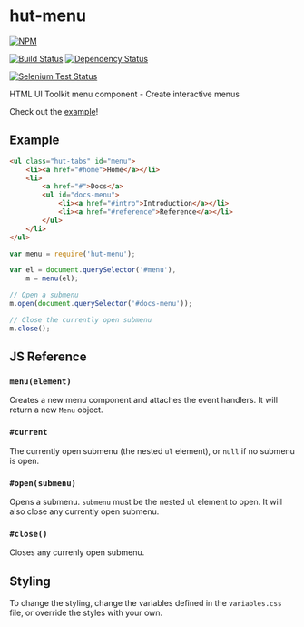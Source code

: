 # hut-menu

[![NPM](https://nodei.co/npm/hut-menu.png?compact=true)](https://nodei.co/npm/hut-menu/)

[![Build Status](https://drone.io/github.com/conradz/hut-menu/status.png)](https://drone.io/github.com/conradz/hut-menu/latest)
[![Dependency Status](https://gemnasium.com/conradz/hut-menu.png)](https://gemnasium.com/conradz/hut-menu)

[![Selenium Test Status](https://saucelabs.com/browser-matrix/hut-menu.svg)](https://saucelabs.com/u/hut-menu)

HTML UI Toolkit menu component - Create interactive menus

Check out the [example](http://conradz.github.io/hut-menu/)!

## Example

```html
<ul class="hut-tabs" id="menu">
    <li><a href="#home">Home</a></li>
    <li>
        <a href="#">Docs</a>
        <ul id="docs-menu">
            <li><a href="#intro">Introduction</a></li>
            <li><a href="#reference">Reference</a></li>
        </ul>
    </li>
</ul>
```

```js
var menu = require('hut-menu');

var el = document.querySelector('#menu'),
    m = menu(el);

// Open a submenu
m.open(document.querySelector('#docs-menu'));

// Close the currently open submenu
m.close();
```

## JS Reference

### `menu(element)`

Creates a new menu component and attaches the event handlers. It will return a
new `Menu` object.

### `#current`

The currently open submenu (the nested `ul` element), or `null` if no submenu
is open.

### `#open(submenu)`

Opens a submenu. `submenu` must be the nested `ul` element to open. It will
also close any currently open submenu.

### `#close()`

Closes any currenly open submenu.

## Styling

To change the styling, change the variables defined in the `variables.css`
file, or override the styles with your own.

